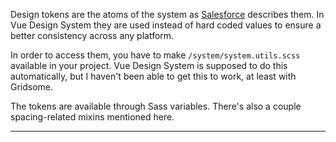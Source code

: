 Design tokens are the atoms of the system as [Salesforce](https://www.lightningdesignsystem.com/design-tokens/) describes them. In Vue Design System they are used instead of hard coded values to ensure a better consistency across any platform.

In order to access them, you have to make `/system/system.utils.scss` available in your project. Vue Design System is supposed to do this automatically, but I haven't been able to get this to work, at least with Gridsome.

The tokens are available through Sass variables. There's also a couple spacing-related mixins mentioned here.

---
